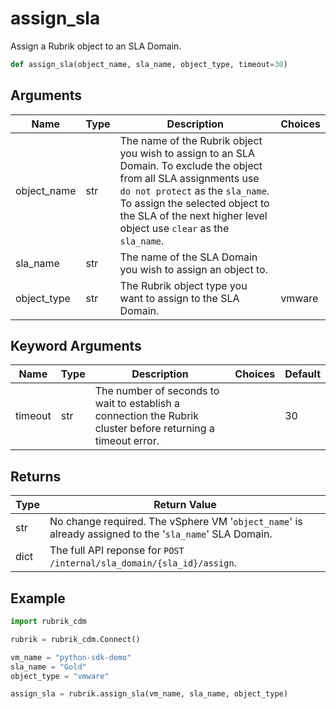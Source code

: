 # assign_sla

Assign a Rubrik object to an SLA Domain.
```py
def assign_sla(object_name, sla_name, object_type, timeout=30)
```

## Arguments
| Name        | Type | Description                                                                 | Choices |
|-------------|------|-----------------------------------------------------------------------------|---------|
| object_name  | str  | The name of the Rubrik object you wish to assign to an SLA Domain. To exclude the object from all SLA assignments use `do not protect` as the `sla_name`. To assign the selected object to the SLA of the next higher level object use `clear` as the `sla_name`. |         |
| sla_name  | str  | The name of the SLA Domain you wish to assign an object to. |         |
| object_type  | str  | The Rubrik object type you want to assign to the SLA Domain.  |    vmware     |
## Keyword Arguments
| Name        | Type | Description                                                                 | Choices | Default |
|-------------|------|-----------------------------------------------------------------------------|---------|---------|
| timeout  | str  | The number of seconds to wait to establish a connection the Rubrik cluster before returning a timeout error.  |         |    30     |

## Returns
| Type | Return Value                                                                                   |
|------|-----------------------------------------------------------------------------------------------|
| str  | No change required. The vSphere VM '`object_name`' is already assigned to the '`sla_name`' SLA Domain. |
| dict  | The full API reponse for `POST /internal/sla_domain/{sla_id}/assign`. |
## Example
```py
import rubrik_cdm

rubrik = rubrik_cdm.Connect()

vm_name = "python-sdk-demo"
sla_name = "Gold"
object_type = "vmware"

assign_sla = rubrik.assign_sla(vm_name, sla_name, object_type)
```